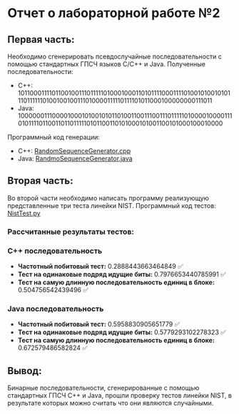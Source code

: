 # Отчет о лабораторной работе №2
## Первая часть:
Необходимо сгенерировать псевдослучайные последовательности с помощью стандартных ГПСЧ языков С/С++ и Java.
Полученные последовательности:
- C++:
    10110001111011001001110111110100010001101011110001111010010100101011101111110100100100111010000111110111101011000100000000111011
- Java:
    10000001110000100010100101011010011001110011101111101000010000111010111101100110110111110101100110101000101001100101000100010000

Программный код генерации:
- C++: [RandomSequenceGenerator.cpp](https://github.com/Darowiin/isb/blob/lab2-var1/lab_2/RandomSequenceGenerator.cpp)
- Java: [RandmoSequenceGenerator.java](https://github.com/Darowiin/isb/blob/lab2-var1/lab_2/RandomSequenceGenerator.java)

## Вторая часть:
Во второй части необходимо написать программу реализующую представленные три теста линейки NIST.
Программный код тестов: [NistTest.py](https://github.com/Darowiin/isb/blob/lab2-var1/lab_2/NistTest.py)

### Рассчитанные результаты тестов:
### C++ последовательность
- **Частотный побитовый тест:** 0.2888443663464849 ✅️
- **Тест на одинаковые подряд идущие биты:** 0.7976653440785991 ✅️
- **Тест на самую длинную последовательность единиц в блоке:** 0.504756542439496 ✅️
  
### Java последовательность
- **Частотный побитовый тест:** 0.5958830905651779 ✅️
- **Тест на одинаковые подряд идущие биты:** 0.5779293102278323 ✅️
- **Тест на самую длинную последовательность единиц в блоке:** 0.672579486582824 ✅️

## Вывод:
Бинарные последовательности, сгенерированные с помощью стандартных ГПСЧ C++ и Java, прошли проверку тестов линейки NIST, в результате которых можно считать что они являются случайными.